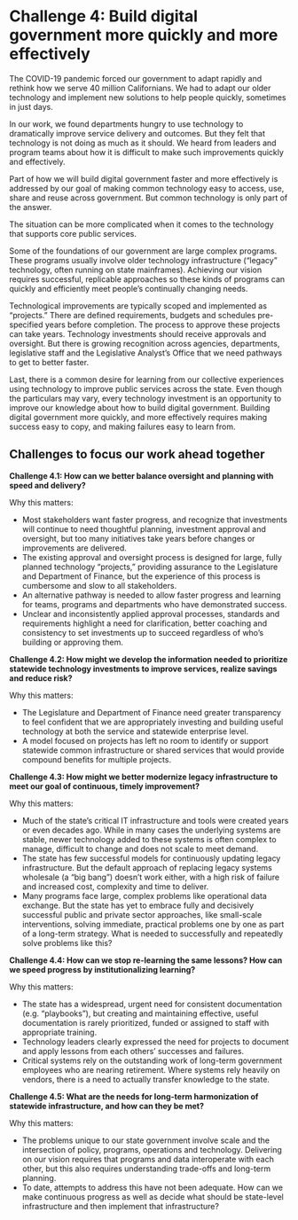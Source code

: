 # Challenge 4: Build digital government more quickly and more effectively

The COVID-19 pandemic forced our government to adapt rapidly and rethink how we serve 40 million Californians. We had to adapt our older technology and implement new solutions to help people quickly, sometimes in just days. 

In our work, we found departments hungry to use technology to dramatically improve service delivery and outcomes. But they felt that technology is not doing as much as it should. We heard from leaders and program teams about how it is difficult to make such improvements quickly and effectively. 

Part of how we will build digital government faster and more effectively is addressed by our goal of making common technology easy to access, use, share and reuse across government. But common technology is only part of the answer. 

The situation can be more complicated when it comes to the technology that supports core public services. 

Some of the foundations of our government are large complex programs. These programs usually involve older technology infrastructure (“legacy” technology, often running on state mainframes). Achieving our vision requires successful, replicable approaches so these kinds of programs can quickly and efficiently meet people’s continually changing needs. 

Technological improvements are typically scoped and implemented as “projects.” There are defined requirements, budgets and schedules pre-specified years before completion. The process to approve these projects can take years. Technology investments should receive approvals and oversight. But there is growing recognition across agencies, departments, legislative staff and the Legislative Analyst’s Office that we need pathways to get to better faster.

Last, there is a common desire for learning from our collective experiences using technology to improve public services across the state. Even though the particulars may vary, every technology investment is an opportunity to improve our knowledge about how to build digital government. Building digital government more quickly, and more effectively requires making success easy to copy, and making failures easy to learn from. 

## Challenges to focus our work ahead together

**Challenge 4.1: How can we better balance oversight and planning with speed and delivery?** 

Why this matters: 

 - Most stakeholders want faster progress, and recognize that investments will continue to need thoughtful planning, investment approval and oversight, but too many initiatives take years before changes or improvements are delivered.
 - The existing approval and oversight process is designed for large, fully planned technology “projects,” providing assurance to the Legislature and Department of Finance, but the experience of this process is cumbersome and slow to all stakeholders. 
 - An alternative pathway is needed to allow faster progress and learning for teams, programs and departments who have demonstrated success. 
 - Unclear and inconsistently applied approval processes, standards and requirements highlight a need for clarification, better coaching and consistency to set investments up to succeed regardless of who’s building or approving them.


**Challenge 4.2: How might we develop the information needed to prioritize statewide technology investments to improve services, realize savings and reduce risk?** 

Why this matters: 

 - The Legislature and Department of Finance need greater transparency to feel confident that we are appropriately investing and building useful technology at both the service and statewide enterprise level.
 - A model focused on projects has left no room to identify or support statewide common infrastructure or shared services that would provide compound benefits for multiple projects.


**Challenge 4.3: How might we better modernize legacy infrastructure to meet our goal of continuous, timely improvement?**

Why this matters:

 - Much of the state’s critical IT infrastructure and tools were created years or even decades ago. While in many cases the underlying systems are stable, newer technology added to these systems is often complex to manage, difficult to change and does not scale to meet demand. 
 - The state has few successful models for continuously updating legacy infrastructure. But the default approach of replacing legacy systems wholesale (a “big bang”) doesn’t work either, with a high risk of failure and increased cost, complexity and time to deliver. 
 - Many programs face large, complex problems like operational data exchange. But the state has yet to embrace fully and decisively successful public and private sector approaches, like small-scale interventions, solving immediate, practical problems one by one as part of a long-term strategy. What is needed to successfully and repeatedly solve problems like this? 
 

**Challenge 4.4: How can we stop re-learning the same lessons? How can we speed progress by institutionalizing learning?**

Why this matters: 

 - The state has a widespread, urgent need for consistent documentation (e.g. “playbooks”), but creating and maintaining effective, useful documentation is rarely prioritized, funded or assigned to staff with appropriate training.
 - Technology leaders clearly expressed the need for projects to document and apply lessons from each others’ successes and failures.
 - Critical systems rely on the outstanding work of long-term government employees who are nearing retirement. Where systems rely heavily on vendors, there is a need to actually transfer knowledge to the state.

**Challenge 4.5: What are the needs for long-term harmonization of statewide infrastructure, and how can they be met?**

Why this matters: 

 - The problems unique to our state government involve scale and the intersection of policy, programs, operations and technology. Delivering on our vision requires that programs and data interoperate with each other, but this also requires understanding trade-offs and long-term planning.
 - To date, attempts to address this have not been adequate. How can we make continuous progress as well as decide what should be state-level infrastructure and then implement that infrastructure?

